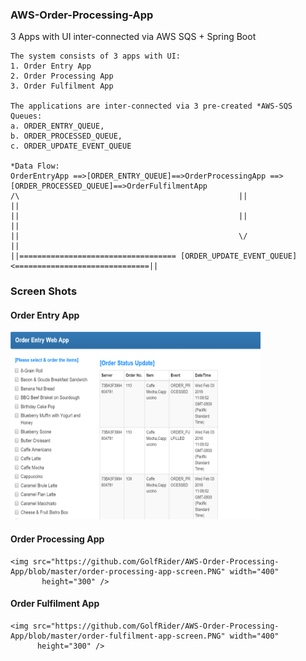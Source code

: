 ### AWS-Order-Processing-App
  3 Apps with UI inter-connected via AWS SQS + Spring Boot
 
	The system consists of 3 apps with UI:
	1. Order Entry App 
	2. Order Processing App
	3. Order Fulfilment App
    
	The applications are inter-connected via 3 pre-created *AWS-SQS Queues: 
	a. ORDER_ENTRY_QUEUE,
	b. ORDER_PROCESSED_QUEUE,
	c. ORDER_UPDATE_EVENT_QUEUE
  
	*Data Flow:      
	OrderEntryApp ==>[ORDER_ENTRY_QUEUE]==>OrderProcessingApp ==> [ORDER_PROCESSED_QUEUE]==>OrderFulfilmentApp
	/\                                                 ||                                           ||
	||                                                 ||                                           ||  
	||                                                 \/                                           ||
	||=================================== [ORDER_UPDATE_EVENT_QUEUE] <==============================||
                                                  
                                                  
                                 
                                    
###  Screen Shots
#### Order Entry App
<img src="https://github.com/GolfRider/AWS-Order-Processing-App/blob/master/order-entry-app-screen.PNG" width="400"    
         height="300" />

#### Order Processing App
	<img src="https://github.com/GolfRider/AWS-Order-Processing-App/blob/master/order-processing-app-screen.PNG" width="400"  
           height="300" />
           
#### Order Fulfilment App
	<img src="https://github.com/GolfRider/AWS-Order-Processing-App/blob/master/order-fulfilment-app-screen.PNG" width="400"    
          height="300" />
